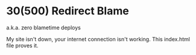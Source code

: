 # 30(500) Redirect Blame
a.k.a. zero blametime deploys

My site isn't down, your internet connection isn't working. This index.html file proves it.
